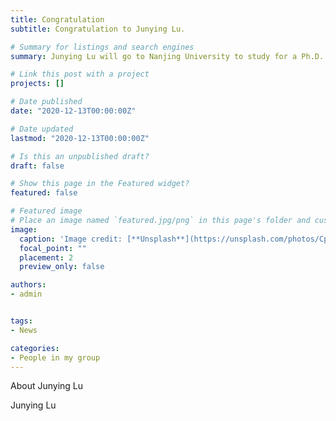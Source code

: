 ```yaml
---
title: Congratulation
subtitle: Congratulation to Junying Lu. 

# Summary for listings and search engines
summary: Junying Lu will go to Nanjing University to study for a Ph.D. Congratulation !

# Link this post with a project
projects: []

# Date published
date: "2020-12-13T00:00:00Z"

# Date updated
lastmod: "2020-12-13T00:00:00Z"

# Is this an unpublished draft?
draft: false

# Show this page in the Featured widget?
featured: false

# Featured image
# Place an image named `featured.jpg/png` in this page's folder and customize its options here.
image:
  caption: 'Image credit: [**Unsplash**](https://unsplash.com/photos/CpkOjOcXdUY)'
  focal_point: ""
  placement: 2
  preview_only: false

authors:
- admin


tags:
- News

categories:
- People in my group
---
```

About Junying Lu

 Junying Lu 
